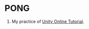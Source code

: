 PONG
=======

1. My practice of [Unity Online Tutorial](https://www.youtube.com/watch?v=Yk-S8GKNKxM).

